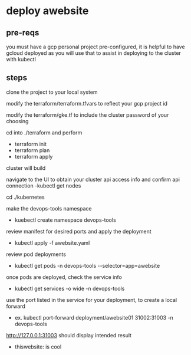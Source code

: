 # deploy awebsite

## pre-reqs 

you must have a gcp personal project pre-configured, it is helpful to have gcloud deployed as you will use that to assist in deploying to the cluster with kubectl

## steps

clone the project to your local system

modify the terraform/terraform.tfvars to reflect your gcp project id

modify the terraform/gke.tf to include the cluster password of your choosing

cd into ./terraform and perform 
- terraform init
- terraform plan
- terraform apply

cluster will build

navigate to the UI to obtain your cluster api access info and confirm api connection
-kubectl get nodes

cd ./kubernetes

make the devops-tools namespace
- kuebectl create namespace devops-tools

review manifest for desired ports and apply the deployment
- kubectl apply -f awebsite.yaml

review pod deployments
- kubectl get pods -n devops-tools --selector=app=awebsite

once pods are deployed, check the service info
- kubectl get services -o wide -n devops-tools

use the port listed in the service for your deployment, to create a local forward
- ex.  kubectl port-forward deployment/awebsite01 31002:31003 -n devops-tools

http://127.0.0.1:31003 should display intended result
- thiswebsite: is cool

